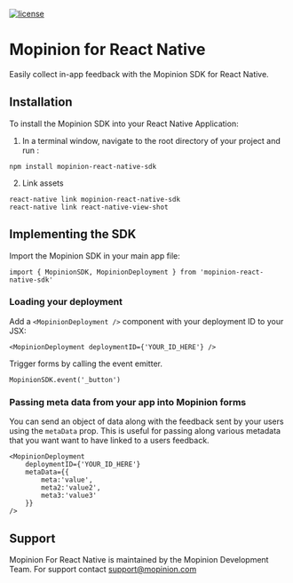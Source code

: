 [![license](https://img.shields.io/badge/license-MIT-brightgreen.svg)](https://github.com/usabilla/usabilla-u4a-react-native/blob/develop/LICENSE)


# Mopinion for React Native

Easily collect in-app feedback with the Mopinion SDK for React Native.

## Installation

To install the Mopinion SDK into your React Native Application:
1. In a terminal window, navigate to the root directory of your project and run :

```
npm install mopinion-react-native-sdk
```

2. Link assets

```
react-native link mopinion-react-native-sdk
react-native link react-native-view-shot
```

## Implementing the SDK

Import the Mopinion SDK in your main app file:

`import { MopinionSDK, MopinionDeployment } from 'mopinion-react-native-sdk'`

### Loading your deployment

Add a `<MopinionDeployment />` component with your deployment ID to your JSX:

`<MopinionDeployment deploymentID={'YOUR_ID_HERE'} />`

Trigger forms by calling the event emitter.

`MopinionSDK.event('_button')`

### Passing meta data from your app into Mopinion forms

You can send an object of data along with the feedback sent by your users using the `metaData` prop. This is useful for passing along various metadata that you want want to have linked to a users feedback.

```
<MopinionDeployment 
	deploymentID={'YOUR_ID_HERE'} 
	metaData={{
		meta:'value',
		meta2:'value2',
		meta3:'value3'
	}}
/>
```


## Support

Mopinion For React Native is maintained by the Mopinion Development Team. For support contact support@mopinion.com